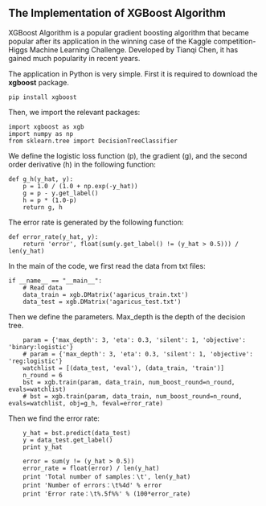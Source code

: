 ## The Implementation of XGBoost Algorithm

XGBoost Algorithm is a popular gradient boosting algorithm that became popular after its application in the winning case of the Kaggle competition- Higgs Machine Learning Challenge. Developed by Tianqi Chen, it has gained much popularity in recent years.

The application in Python is very simple. First it is required to download the **xgboost** package.
``` 
pip install xgboost
```

Then, we import the relevant packages:
```
import xgboost as xgb
import numpy as np
from sklearn.tree import DecisionTreeClassifier
```

We define the logistic loss function (p), the gradient (g), and the second order derivative (h) in the following function:
```
def g_h(y_hat, y):
    p = 1.0 / (1.0 + np.exp(-y_hat))
    g = p - y.get_label()
    h = p * (1.0-p)
    return g, h
```

The error rate is generated by the following function:
```
def error_rate(y_hat, y):
    return 'error', float(sum(y.get_label() != (y_hat > 0.5))) / len(y_hat)
```

In the main of the code, we first read the data from txt files:
```
if __name__ == "__main__":
    # Read data
    data_train = xgb.DMatrix('agaricus_train.txt')
    data_test = xgb.DMatrix('agaricus_test.txt')
```

Then we define the parameters. Max_depth is the depth of the decision tree. 
```
    param = {'max_depth': 3, 'eta': 0.3, 'silent': 1, 'objective': 'binary:logistic'}
    # param = {'max_depth': 3, 'eta': 0.3, 'silent': 1, 'objective': 'reg:logistic'}
    watchlist = [(data_test, 'eval'), (data_train, 'train')]
    n_round = 6
    bst = xgb.train(param, data_train, num_boost_round=n_round, evals=watchlist)
    # bst = xgb.train(param, data_train, num_boost_round=n_round, evals=watchlist, obj=g_h, feval=error_rate)
```

Then we find the error rate:
```
    y_hat = bst.predict(data_test)
    y = data_test.get_label()
    print y_hat
    
    error = sum(y != (y_hat > 0.5))
    error_rate = float(error) / len(y_hat)
    print 'Total number of samples：\t', len(y_hat)
    print 'Number of errors：\t%4d' % error
    print 'Error rate：\t%.5f%%' % (100*error_rate)
```
